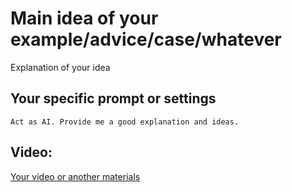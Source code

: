 # Main idea of your example/advice/case/whatever
Explanation of your idea


## Your specific prompt or settings
```text
Act as AI. Provide me a good explanation and ideas.
```

## Video:
[Your video or another materials](https://youtube.com)

